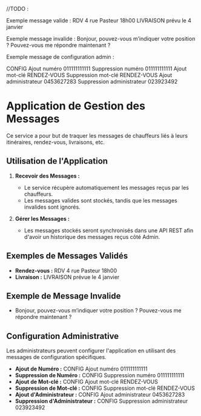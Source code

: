 //TODO :


Exemple message valide : 
	RDV 4 rue Pasteur 18h00
	LIVRAISON prévu le 4 janvier

Exemple message invalide :
	Bonjour, pouvez-vous m’indiquer votre position ?
	Pouvez-vous me répondre maintenant ?

Exemple message de configuration admin : 

CONFIG 
Ajout numéro 011111111111 
Suppression numéro 011111111111 
Ajout mot-clé RENDEZ-VOUS 
Suppression mot-clé RENDEZ-VOUS 
Ajout administrateur 0453627283 
Suppression administrateur 023923492

# Application de Gestion des Messages

Ce service a pour but de traquer les messages de chauffeurs liés à leurs itinéraires, rendez-vous, livraisons, etc.

## Utilisation de l'Application

1. **Recevoir des Messages :**
   - Le service récupère automatiquement les messages reçus par les chauffeurs.
   - Les messages valides sont stockés, tandis que les messages invalides sont ignorés.

2. **Gérer les Messages :**
   - Les messages stockés seront synchronisés dans une API REST afin d'avoir un historique des messages reçus côté Admin.

## Exemples de Messages Validés

- **Rendez-vous :** RDV 4 rue Pasteur 18h00
- **Livraison :** LIVRAISON prévue le 4 janvier

## Exemple de Message Invalide

- Bonjour, pouvez-vous m’indiquer votre position ? Pouvez-vous me répondre maintenant ?

## Configuration Administrative

Les administrateurs peuvent configurer l'application en utilisant des messages de configuration spécifiques.

- **Ajout de Numéro :** CONFIG Ajout numéro 011111111111
- **Suppression de Numéro :** CONFIG Suppression numéro 011111111111
- **Ajout de Mot-clé :** CONFIG Ajout mot-clé RENDEZ-VOUS
- **Suppression de Mot-clé :** CONFIG Suppression mot-clé RENDEZ-VOUS
- **Ajout d'Administrateur :** CONFIG Ajout administrateur 0453627283
- **Suppression d'Administrateur :** CONFIG Suppression administrateur 023923492

